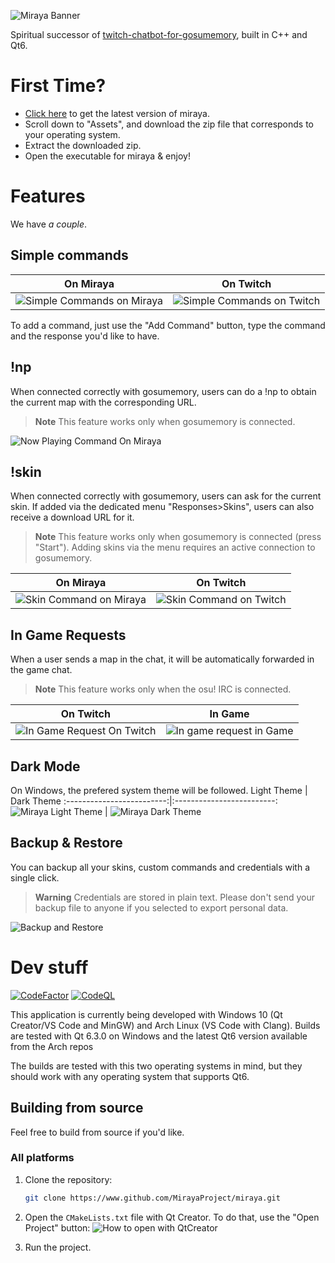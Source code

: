 ![Miraya Banner](https://github.com/MirayaProject/miraya/assets/31241607/9992b3d7-ff3e-4479-af21-655359705bff)

Spiritual successor of [twitch-chatbot-for-gosumemory](https://github.com/Sclafus/twitch-chatbot-for-gosumemory), built in C++ and Qt6.

# First Time?
- [Click here](https://github.com/MirayaProject/miraya/releases/latest) to get the latest version of miraya.
- Scroll down to "Assets", and download the zip file that corresponds to your operating system.
- Extract the downloaded zip.
- Open the executable for miraya & enjoy!

# Features
We have _a couple_.
## Simple commands
On Miraya             |  On Twitch
:-------------------------:|:-------------------------:
![Simple Commands on Miraya](https://github.com/MirayaProject/miraya/assets/31241607/87391eea-1108-4562-84aa-370b1393b060)  |  ![Simple Commands on Twitch](https://github.com/MirayaProject/miraya/assets/31241607/ced8e4f1-51a8-444e-a57d-3e0a671ca7f9)

To add a command, just use the "Add Command" button, type the command and the response you'd like to have.

## !np
When connected correctly with gosumemory, users can do a !np to obtain the current map with the corresponding URL.
> **Note**
> This feature works only when gosumemory is connected.

![Now Playing Command On Miraya](https://github.com/MirayaProject/miraya/assets/31241607/5efe55a2-840a-4120-a72b-46ee00aadcbc)


## !skin
When connected correctly with gosumemory, users can ask for the current skin. If added via the dedicated menu "Responses>Skins", users can also receive a download URL for it.
> **Note**
> This feature works only when gosumemory is connected (press "Start"). Adding skins via the menu requires an active connection to gosumemory.

On Miraya             |  On Twitch
:-------------------------:|:-------------------------:
![Skin Command on Miraya](https://github.com/MirayaProject/miraya/assets/31241607/66b2a944-757c-4872-922d-4ae1426d704d)  |  ![Skin Command on Twitch](https://github.com/MirayaProject/miraya/assets/31241607/b39e6abf-5bc3-46de-a3dd-6b91cdc29f5b)

## In Game Requests
When a user sends a map in the chat, it will be automatically forwarded in the game chat.
> **Note**
> This feature works only when the osu! IRC is connected.

On Twitch             |  In Game
:-------------------------:|:-------------------------:
![In Game Request On Twitch](https://github.com/MirayaProject/miraya/assets/31241607/36c4cccc-7e7a-4df9-a621-8c124b2f2f4f)   |  ![In game request in Game](https://github.com/MirayaProject/miraya/assets/31241607/55391c14-c278-458e-a643-7fdcc367de4b)


## Dark Mode
On Windows, the prefered system theme will be followed.
Light Theme             |  Dark Theme
:-------------------------:|:-------------------------:
![Miraya Light Theme](https://github.com/MirayaProject/miraya/assets/31241607/7a82154c-2610-4f30-85e4-65ecf5b24349)  |  ![Miraya Dark Theme](https://github.com/MirayaProject/miraya/assets/31241607/bc9635f4-99ff-4d55-a22b-8f9f96d37a16)

## Backup & Restore
You can backup all your skins, custom commands and credentials with a single click.
> **Warning**
> Credentials are stored in plain text. Please don't send your backup file to anyone if you selected to export personal data.

![Backup and Restore](https://github.com/MirayaProject/miraya/assets/31241607/82945f0b-f4b1-4688-ac7b-a6e23845d171)

# Dev stuff
[![CodeFactor](https://www.codefactor.io/repository/github/mirayaproject/miraya/badge/senpai)](https://www.codefactor.io/repository/github/mirayaproject/miraya/overview/senpai)
[![CodeQL](https://github.com/MirayaProject/miraya/actions/workflows/codeql.yml/badge.svg)](https://github.com/MirayaProject/miraya/actions/workflows/codeql.yml)

This application is currently being developed with Windows 10 (Qt Creator/VS Code and MinGW) and Arch Linux (VS Code with Clang).
Builds are tested with Qt 6.3.0 on Windows and the latest Qt6 version available from the Arch repos

The builds are tested with this two operating systems in mind,
but they should work with any operating system that supports Qt6.

## Building from source
Feel free to build from source if you'd like.

### All platforms
1. Clone the repository:
	```bash
	git clone https://www.github.com/MirayaProject/miraya.git
	```

2. Open the `CMakeLists.txt` file with Qt Creator. 
	To do that, use the "Open Project" button:
![How to open with QtCreator](https://github.com/MirayaProject/miraya/assets/31241607/7260b237-aa19-4f1c-9e48-928e49df4592)



3. Run the project.
